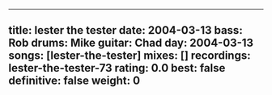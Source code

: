 
---
title: lester the tester
date: 2004-03-13
bass:	Rob
drums:	Mike
guitar:	Chad
day: 2004-03-13
songs: [lester-the-tester]
mixes: []
recordings: lester-the-tester-73
rating: 0.0
best: false
definitive: false
weight: 0
---
